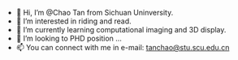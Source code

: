 - 👋 Hi, I’m @Chao Tan from Sichuan Uninversity.
- 👀 I’m interested in riding and read.
- 🌱 I’m currently learning computational imaging and 3D display.
- 💞️ I’m looking to PHD position ...
- 📫 You can connect with me in e-mail: tanchao@stu.scu.edu.cn

<!---
willytrek/willytrek is a ✨ special ✨ repository because its `README.md` (this file) appears on your GitHub profile.
You can click the Preview link to take a look at your changes.
--->
